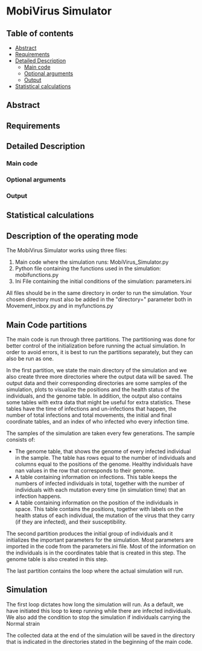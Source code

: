 # MobiVirus Simulator

## Table of contents

- [Abstract](##Abstract)
- [Requirements](##Requirements)
- [Detailed Description](##Detailed_Description)
    - [Main code](##Main_code)
    - [Optional arguments](##Optional_arguments)
    - [Output](#Output)
- [Statistical calculations](##Statistical_calculations)

## Abstract

## Requirements

## Detailed Description
### Main code 
### Optional arguments
### Output

## Statistical calculations

## Description of the operating mode
The MobiVirus Simulator works using three files:
1. Main code where the simulation runs: MobiVirus_Simulator.py
2. Python file containing the functions used in the simulation: mobifunctions.py
3. Ini File containing the initial conditions of the simulation: parameters.ini

All files should be in the same directory in order to run the simulation. Your chosen directory must also be added in the "directory=" parameter both in Movement_inbox.py and in myfunctions.py

## Main Code partitions
The main code is run through three partitions. The partitioning was done for better control of the initialization before running the actual simulation. In order to avoid errors, it is best to run the partitions separately, but they can also be run as one. 

In the first partition, we state the main directory of the simulation and we also create three more directories where the output data will be saved. The output data and their corresponding directories are some samples of the simulation, plots to visualize the positions and the health status of the individuals, and the genome table. In addition, the output also contains some tables with extra data that might be useful for extra statistics. These tables have the time of infections and un-infections that happen, the number of total infections and total movements, the initial and final coordinate tables, and an index of who infected who every infection time. 

The samples of the simulation are taken every few generations. The sample consists of:
* The genome table, that shows the genome of every infected individual in the sample. The table has rows equal to the number of individuals and columns equal to the positions of the genome. Healthy individuals have nan values in the row that corresponds to their genome.
* A table containing information on infections. This table keeps the numbers of infected individuals in total, together with the number of individuals with each mutation every time (in simulation time) that an infection happens.
* A table containing information on the position of the individuals in space. This table contains the positions, together with labels on the health status of each individual, the mutation of the virus that they carry (if they are infected), and their susceptibility. 

The second partition produces the initial group of individuals and it initializes the important parameters for the simulation. Most parameters are imported in the code from the parameters.ini file. Most of the information on the individuals is in the coordinates table that is created in this step. The genome table is also created in this step. 

The last partition contains the loop where the actual simulation will run. 

## Simulation
The first loop dictates how long the simulation will run. As a default, we have initiated this loop to keep running while there are infected individuals. We also add the condition to stop the simulation if individuals carrying the Normal strain 

The collected data at the end of the simulation will be saved in the directory that is indicated in the directories stated in the beginning of the main code.
